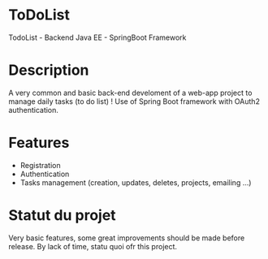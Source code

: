 # ToDoList
TodoList - Backend Java EE - SpringBoot Framework

# Description
A very common and basic back-end develoment of a web-app project to manage daily tasks (to do list) !
Use of Spring Boot framework with OAuth2 authentication.

# Features
- Registration
- Authentication
- Tasks management (creation, updates, deletes, projects, emailing ...)

# Statut du projet
Very basic features, some great improvements should be made before release. By lack of time, statu quoi ofr this project.
